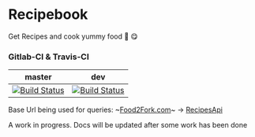 # Recipebook
Get Recipes and cook yummy food 🎊 😋

### Gitlab-CI & Travis-CI
|master|dev|
|---------------|----------------|
|[![Build Status](https://travis-ci.com/s-ayush2903/Recipebook.svg?branch=dev)](https://travis-ci.com/s-ayush2903/Recipebook)|[![Build Status](https://travis-ci.com/s-ayush2903/Recipebook.svg?branch=dev)](https://travis-ci.com/s-ayush2903/Recipebook)| 

Base Url being used for queries: 
~[Food2Fork.com](http://food2fork.com)~ ->  [RecipesApi](http://recipesapi.herokuapp.com/)

A work in progress.
Docs will be updated after some work has been done
